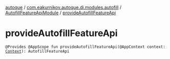 [autoque](../../index.md) / [com.eakurnikov.autoque.di.modules.autofill](../index.md) / [AutofillFeatureApiModule](index.md) / [provideAutofillFeatureApi](./provide-autofill-feature-api.md)

# provideAutofillFeatureApi

`@Provides @AppScope fun provideAutofillFeatureApi(@AppContext context: `[`Context`](https://developer.android.com/reference/android/content/Context.html)`): AutofillFeatureApi`